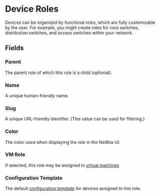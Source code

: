 # Device Roles

Devices can be organized by functional roles, which are fully customizable by the user. For example, you might create roles for core switches, distribution switches, and access switches within your network.

## Fields

### Parent

The parent role of which this role is a child (optional).

### Name

A unique human-friendly name.

### Slug

A unique URL-friendly identifier. (This value can be used for filtering.)

### Color

The color used when displaying the role in the NetBox UI.

### VM Role

If selected, this role may be assigned to [virtual machines](../virtualization/virtualmachine.md)

### Configuration Template

The default [configuration template](../extras/configtemplate.md) for devices assigned to this role.
